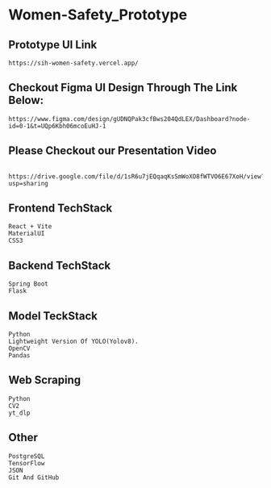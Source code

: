 # Women-Safety_Prototype
## Prototype UI Link
    https://sih-women-safety.vercel.app/

## Checkout Figma UI Design Through The Link Below: 
    https://www.figma.com/design/gUDNQPak3cfBws204QdLEX/Dashboard?node-id=0-1&t=UQp6Kbh06mcoEuHJ-1
## Please Checkout our Presentation Video
      https://drive.google.com/file/d/1sR6u7jEQqaqKsSmWoXO8fWTVO6E67XoH/view?usp=sharing

## Frontend TechStack
    React + Vite
    MaterialUI
    CSS3

## Backend TechStack
    Spring Boot
    Flask

## Model TeckStack 
    Python
    Lightweight Version Of YOLO(Yolov8).
    OpenCV
    Pandas

## Web Scraping
    Python
    CV2
    yt_dlp

## Other
    PostgreSQL
    TensorFlow
    JSON
    Git And GitHub

